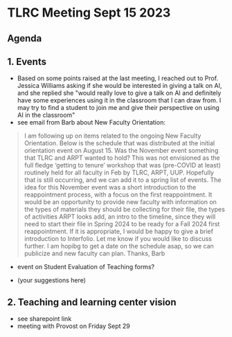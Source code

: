 # TLRC Meeting Sept 15 2023

## Agenda

## 1.  Events

- Based on some points raised at the last meeting, I reached out to Prof. Jessica Williams asking if she would be interested in giving a talk on AI, and she replied she "would really love to give a talk on AI and definitely have some experiences using it in the classroom that I can draw from. I may try to find a student to join me and give their perspective on using AI in the classroom"
- see email from Barb about New Faculty Orientation:

> I am following up on items related to the ongoing New Faculty Orientation.  Below is the schedule that was distributed at the initial orientation event on August 15.  Was the November event something that TLRC and ARPT wanted to hold?  This was not envisioned as the full fledge ‘getting to tenure’ workshop that was (pre-COVID at least) routinely held for all faculty in Feb by TLRC, ARPT, UUP.  Hopefully that is still occurring, and we can add it to a spring list of events.  The idea for this November event was a short introduction to the reappointment process, with a focus on the first reappointment.  It would be an opportunity to provide new faculty with information on the types of materials they should be collecting for their file, the types of activities ARPT looks add, an intro to the timeline, since they will need to start their file in Spring 2024 to be ready for a Fall 2024 first reappointment.  If it is appropriate, I would be happy to give a brief introduction to Interfolio.
> Let me know if you would like to discuss further.  I am hopibg to get a date on the schedule asap, so we can publicize and new faculty can plan.
>Thanks,
>Barb
- event on Student Evaluation of Teaching forms?
 
- (your suggestions here)

## 2. Teaching and learning center vision
 - see sharepoint link
 - meeting with Provost on Friday Sept 29


